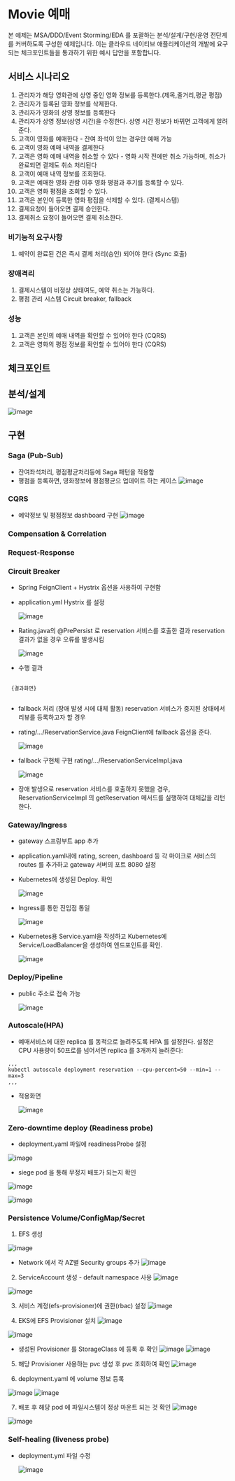 # Movie 예매

본 예제는 MSA/DDD/Event Storming/EDA 를 포괄하는 분석/설계/구현/운영 전단계를 커버하도록 구성한 예제입니다. 이는 클라우드 네이티브 애플리케이션의 개발에 요구되는 체크포인트들을 통과하기 위한 예시 답안을 포함합니다.



## 서비스 시나리오
1. 관리자가 해당 영화관에 상영 중인 영화 정보를 등록한다.(제목,줄거리,평균 평점)
3. 관리자가 등록된 영화 정보를 삭제한다.
4. 관리자가 영화의 상영 정보를 등록한다
5. 관리자가 상영 정보(상영 시간)을 수정한다. 상영 시간 정보가 바뀌면 고객에게 알려준다.
1. 고객이 영화를 예매한다 - 잔여 좌석이 있는 경우만 예매 가능
4. 고객이 영화 예매 내역을 결제한다
5. 고객은 영화 예매 내역을 취소할 수 있다 - 영화 시작 전에만 취소 가능하며, 취소가 완료되면 결제도 취소 처리된다
7. 고객이 예매 내역 정보를 조회한다.
8. 고객은 예매한 영화 관람 이후 영화 평점과 후기를 등록할 수 있다.
9. 고객은 영화 평점을 조회할 수 있다.
10. 고객은 본인이 등록한 영화 평점을 삭제할 수 있다.
(결제시스템)
1. 결제요청이 들어오면 결제 승인한다.
2. 결제취소 요청이 들어오면 결제 취소한다.


### 비기능적 요구사항
1. 예약이 완료된 건은 즉시 결제 처리(승인) 되어야 한다 (Sync 호출)

### 장애격리
1. 결제시스템이 비정상 상태여도, 예약 취소는 가능하다.
2. 평점 관리 시스템 Circuit  breaker, fallback 

### 성능
1. 고객은 본인의 예매 내역을 확인할 수 있어야 한다 (CQRS)
2. 고객은 영화의 평점 정보를 확인할 수 있어야 한다 (CQRS)



## 체크포인트

## 분석/설계

![image](https://user-images.githubusercontent.com/49747084/209963026-96c742a1-2a77-45a2-994d-388f366345d5.png)


## 구현

### Saga (Pub-Sub)
- 잔여좌석처리, 평점평균처리등에 Saga 패턴을 적용함
- 평점을 등록하면, 영화정보에 평점평균으 업데이트 하는 케이스
![image](https://user-images.githubusercontent.com/117365912/210039670-89cdb013-4185-450f-a696-1b0b93d8f166.png)


### CQRS
- 예약정보 및 평점정보 dashboard 구현
![image](https://user-images.githubusercontent.com/117365912/210039618-945de9e4-1659-49b8-9d45-de45b08643ab.png)

### Compensation & Correlation
### Request-Response


### Circuit Breaker
- Spring FeignClient + Hystrix 옵션을 사용하여 구현함
- application.yml Hystrix 를 설정

  ![image](https://user-images.githubusercontent.com/117143880/210035409-182c3ea2-533a-4246-a04e-23b96ff1281a.png)

- Rating.java의 @PrePersist 로
reservation 서비스를 호출한 결과
reservation 결과가 없을 경우 오류를 발생시킴

  ![image](https://user-images.githubusercontent.com/117143880/210035244-d763ac80-4350-434b-88e1-e4b8f08a3990.png)

 - 수행 결과
 <pre><code>
 {결과화면}
 </code></pre>
 
 - fallback 처리 (장애 발생 시에 대체 활동)
   reservation 서비스가 중지된 상태에서 리뷰를 등록하고자 할 경우
 - rating/.../ReservationService.java FeignClient에 fallback 옵션을 준다.
 
   ![image](https://user-images.githubusercontent.com/117143880/210034593-be5ee7a0-3fa2-48cf-8575-0bf38cf57691.png)
 - fallback 구현체 구현
   rating/.../ReservationServiceImpl.java
   
   ![image](https://user-images.githubusercontent.com/117143880/210034905-08d3dbc5-530b-408f-b414-234dc2f9526a.png)
 - 장애 발생으로 reservation 서비스를 호출하지 못했을 경우, ReservationServiceImpl 의 getReservation 메서드를 실행하여 대체값을 리턴한다.
 

### Gateway/Ingress
- gateway 스프링부트 app 추가
- application.yaml내에 rating, screen, dashboard 등 각 마이크로 서비스의 routes 를 추가하고 gateway 서버의 포트 8080 설정
- Kubernetes에 생성된 Deploy. 확인

  ![image](https://user-images.githubusercontent.com/117143880/210031686-33985e23-4158-4ad5-82be-45a722f613bb.png)

- Ingress를 통한 진입점 통일

  ![image](https://user-images.githubusercontent.com/117143880/210032858-20741d7b-1d1a-47d6-9547-8c1b921ef763.png)

- Kubernetes용 Service.yaml을 작성하고 Kubernetes에 Service/LoadBalancer을 생성하여 엔드포인트를 확인.

  ![image](https://user-images.githubusercontent.com/117143880/210031800-dbaa3153-e087-4e8e-a652-857cb4e40510.png)


### Deploy/Pipeline
- public 주소로 접속 가능

  ![image](https://user-images.githubusercontent.com/117143880/210031960-56073ac2-f484-4805-abfd-b979a7dfbfba.png)


### Autoscale(HPA)
- 예매서비스에 대한 replica 를 동적으로 늘려주도록 HPA 를 설정한다. 설정은 CPU 사용량이 50프로를 넘어서면 replica 를 3개까지 늘려준다:
<pre><code>,,,
kubectl autoscale deployment reservation --cpu-percent=50 --min=1 --max=3
,,,
</code></pre>
- 적용화면

  ![image](https://user-images.githubusercontent.com/117143880/210032616-e95eee4c-c136-4a2e-b327-13b5d1c6531a.png)


### Zero-downtime deploy (Readiness probe)
- deployment.yaml 파일에 readinessProbe 설정

![image](https://user-images.githubusercontent.com/117251587/210034003-7b99130a-7ee3-4a71-bcfc-d6866c511eff.JPG)


- siege pod 을 통해 무정지 배포가 되는지 확인

![image](https://user-images.githubusercontent.com/117251587/210034009-78859fe1-4970-4a8f-8f35-87742f180767.JPG)

![image](https://user-images.githubusercontent.com/117251587/210034371-2065a5ab-90c8-4828-a482-2aa0e845ce08.png)

### Persistence Volume/ConfigMap/Secret
 1. EFS 생성
 
![image](https://user-images.githubusercontent.com/49747084/210037806-42f1c94e-abe9-45c4-9e5c-c124c5e1bb21.png)
  - Network 에서 각 AZ별 Security groups 추가
![image](https://user-images.githubusercontent.com/49747084/210037842-2ad25cc6-30d4-43bd-8d33-5591d5fb1627.png)

 2. ServiceAccount 생성 - default namespace 사용 
![image](https://user-images.githubusercontent.com/49747084/210037938-282eb6a1-2cd1-4d68-b7e8-5cda0e819e97.png)

![image](https://user-images.githubusercontent.com/49747084/210038010-7421b7cb-f3d4-4ef2-b63a-379d33befcad.png)

 3. 서비스 계정(efs-provisioner)에 권한(rbac) 설정
![image](https://user-images.githubusercontent.com/49747084/210038122-86a71c9e-e04d-452f-9b7d-e5ab9dd5a325.png)

4.  EKS에 EFS Provisioner 설치 
![image](https://user-images.githubusercontent.com/49747084/210038907-609bf464-a8e4-4ac4-9894-7bc11582331a.png)

![image](https://user-images.githubusercontent.com/49747084/210038972-9a73574d-1f4b-4de8-ae9e-33459de50ec9.png)

 - 생성된 Provisioner 를 StorageClass 에 등록 후 확인 
![image](https://user-images.githubusercontent.com/49747084/210039004-ca1d25c4-ad74-4217-9e73-4e223acb3b05.png)
![image](https://user-images.githubusercontent.com/49747084/210039091-4b70c70c-fe5b-4f68-a5e6-225af00f5925.png)

5. 해당 Provisioner 사용하는 pvc 생성 후 pvc 조회하여 확인
![image](https://user-images.githubusercontent.com/49747084/210039179-1bff8e96-5ea4-4976-b218-fb72d4a29805.png)

6. deployment.yaml 에 volume 정보 등록
 
![image](https://user-images.githubusercontent.com/49747084/210039235-a78b8c67-fdbb-4a11-9bb0-4bf612b76c79.png)
![image](https://user-images.githubusercontent.com/49747084/210039277-f20fcaee-df2e-4222-8603-ddfd44135b04.png)

7. 배포 후 해당 pod 에 파일시스템이 정상 마운트 되는 것 확인
![image](https://user-images.githubusercontent.com/49747084/210039374-6a976534-e3f4-49fe-9408-a35351ccd422.png)

![image](https://user-images.githubusercontent.com/49747084/210039379-cb71995c-ae67-4816-a4ee-c366f1976598.png)



### Self-healing (liveness probe)
- deployment.yml 파일 수정

  ![image](https://user-images.githubusercontent.com/117143880/210034409-a88f8aa7-f52c-4d72-b24a-320c002ed4b8.png)


